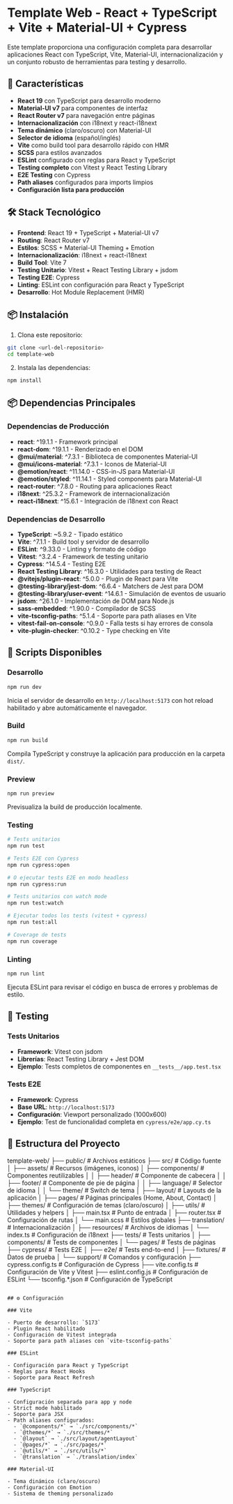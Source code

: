 # Template Web - React + TypeScript + Vite + Material-UI + Cypress

Este template proporciona una configuración completa para desarrollar aplicaciones React con TypeScript, Vite, Material-UI, internacionalización y un conjunto robusto de herramientas para testing y desarrollo.

## 🚀 Características

- **React 19** con TypeScript para desarrollo moderno
- **Material-UI v7** para componentes de interfaz
- **React Router v7** para navegación entre páginas
- **Internacionalización** con i18next y react-i18next
- **Tema dinámico** (claro/oscuro) con Material-UI
- **Selector de idioma** (español/inglés)
- **Vite** como build tool para desarrollo rápido con HMR
- **SCSS** para estilos avanzados
- **ESLint** configurado con reglas para React y TypeScript
- **Testing completo** con Vitest y React Testing Library
- **E2E Testing** con Cypress
- **Path aliases** configurados para imports limpios
- **Configuración lista para producción**

## 🛠️ Stack Tecnológico

- **Frontend**: React 19 + TypeScript + Material-UI v7
- **Routing**: React Router v7
- **Estilos**: SCSS + Material-UI Theming + Emotion
- **Internacionalización**: i18next + react-i18next
- **Build Tool**: Vite 7
- **Testing Unitario**: Vitest + React Testing Library + jsdom
- **Testing E2E**: Cypress
- **Linting**: ESLint con configuración para React y TypeScript
- **Desarrollo**: Hot Module Replacement (HMR)

## 📦 Instalación

1. Clona este repositorio:

```bash
git clone <url-del-repositorio>
cd template-web
````

2. Instala las dependencias:

```bash
npm install
```

## 📦 Dependencias Principales

### Dependencias de Producción

- **react**: ^19.1.1 - Framework principal
- **react-dom**: ^19.1.1 - Renderizado en el DOM
- **@mui/material**: ^7.3.1 - Biblioteca de componentes Material-UI
- **@mui/icons-material**: ^7.3.1 - Iconos de Material-UI
- **@emotion/react**: ^11.14.0 - CSS-in-JS para Material-UI
- **@emotion/styled**: ^11.14.1 - Styled components para Material-UI
- **react-router**: ^7.8.0 - Routing para aplicaciones React
- **i18next**: ^25.3.2 - Framework de internacionalización
- **react-i18next**: ^15.6.1 - Integración de i18next con React

### Dependencias de Desarrollo

- **TypeScript**: ~5.9.2 - Tipado estático
- **Vite**: ^7.1.1 - Build tool y servidor de desarrollo
- **ESLint**: ^9.33.0 - Linting y formato de código
- **Vitest**: ^3.2.4 - Framework de testing unitario
- **Cypress**: ^14.5.4 - Testing E2E
- **React Testing Library**: ^16.3.0 - Utilidades para testing de React
- **@vitejs/plugin-react**: ^5.0.0 - Plugin de React para Vite
- **@testing-library/jest-dom**: ^6.6.4 - Matchers de Jest para DOM
- **@testing-library/user-event**: ^14.6.1 - Simulación de eventos de usuario
- **jsdom**: ^26.1.0 - Implementación de DOM para Node.js
- **sass-embedded**: ^1.90.0 - Compilador de SCSS
- **vite-tsconfig-paths**: ^5.1.4 - Soporte para path aliases en Vite
- **vitest-fail-on-console**: ^0.9.0 - Falla tests si hay errores de consola
- **vite-plugin-checker**: ^0.10.2 - Type checking en Vite

## 🚀 Scripts Disponibles

### Desarrollo

```bash
npm run dev
```

Inicia el servidor de desarrollo en `http://localhost:5173` con hot reload habilitado y abre automáticamente el navegador.

### Build

```bash
npm run build
```

Compila TypeScript y construye la aplicación para producción en la carpeta `dist/`.

### Preview

```bash
npm run preview
```

Previsualiza la build de producción localmente.

### Testing

```bash
# Tests unitarios
npm run test

# Tests E2E con Cypress
npm run cypress:open

# O ejecutar tests E2E en modo headless
npm run cypress:run

# Tests unitarios con watch mode
npm run test:watch

# Ejecutar todos los tests (vitest + cypress)
npm run test:all

# Coverage de tests
npm run coverage
```

### Linting

```bash
npm run lint
```

Ejecuta ESLint para revisar el código en busca de errores y problemas de estilo.

## 🧪 Testing

### Tests Unitarios

- **Framework**: Vitest con jsdom
- **Librerías**: React Testing Library + Jest DOM
- **Ejemplo**: Tests completos de componentes en `__tests__/app.test.tsx`

### Tests E2E

- **Framework**: Cypress
- **Base URL**: `http://localhost:5173`
- **Configuración**: Viewport personalizado (1000x600)
- **Ejemplo**: Test de funcionalidad completa en `cypress/e2e/app.cy.ts`

## 📁 Estructura del Proyecto

template-web/
├── public/             # Archivos estáticos
├── src/                # Código fuente
│   ├── assets/         # Recursos (imágenes, iconos)
│   ├── components/     # Componentes reutilizables
│   │   ├── header/     # Componente de cabecera
│   │   ├── footer/     # Componente de pie de página
│   │   ├── language/   # Selector de idioma
│   │   └── theme/      # Switch de tema
│   ├── layout/         # Layouts de la aplicación
│   ├── pages/          # Páginas principales (Home, About, Contact)
│   ├── themes/         # Configuración de temas (claro/oscuro)
│   ├── utils/          # Utilidades y helpers
│   ├── main.tsx        # Punto de entrada
│   ├── router.tsx      # Configuración de rutas
│   └── main.scss       # Estilos globales
├── translation/        # Internacionalización
│   ├── resources/      # Archivos de idiomas
│   └── index.ts        # Configuración de i18next
├── tests/              # Tests unitarios
│   ├── components/     # Tests de componentes
│   └── pages/          # Tests de páginas
├── cypress/            # Tests E2E
│   ├── e2e/            # Tests end-to-end
│   ├── fixtures/       # Datos de prueba
│   └── support/        # Comandos y configuración
├── cypress.config.ts   # Configuración de Cypress
├── vite.config.ts      # Configuración de Vite y Vitest
├── eslint.config.js    # Configuración de ESLint
└── tsconfig.*.json     # Configuración de TypeScript
```

## ⚙️ Configuración

### Vite

- Puerto de desarrollo: `5173`
- Plugin React habilitado
- Configuración de Vitest integrada
- Soporte para path aliases con `vite-tsconfig-paths`

### ESLint

- Configuración para React y TypeScript
- Reglas para React Hooks
- Soporte para React Refresh

### TypeScript

- Configuración separada para app y node
- Strict mode habilitado
- Soporte para JSX
- Path aliases configurados:
  - `@components/*` → `./src/components/*`
  - `@themes/*` → `./src/themes/*`
  - `@layout` → `./src/layout/agentLayout`
  - `@pages/*` → `./src/pages/*`
  - `@utils/*` → `./src/utils/*`
  - `@translation` → `./translation/index`

### Material-UI

- Tema dinámico (claro/oscuro)
- Configuración con Emotion
- Sistema de theming personalizado
